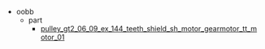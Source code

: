 * oobb
  * part
    * [pulley_gt2_06_09_ex_144_teeth_shield_sh_motor_gearmotor_tt_motor_01](oobb/part/pulley_gt2_06_09_ex_144_teeth_shield_sh_motor_gearmotor_tt_motor_01)
